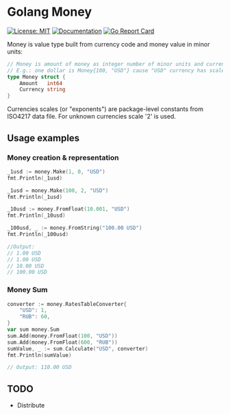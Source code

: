 # Golang Money

[![License: MIT](https://img.shields.io/badge/License-MIT-yellow.svg)](https://opensource.org/licenses/MIT)
[![Documentation](https://godoc.org/github.com/gruzovator/money?status.svg)](https://godoc.org/github.com/gruzovator/money)
[![Go Report Card](https://goreportcard.com/badge/github.com/gruzovator/money)](https://goreportcard.com/report/github.com/gruzovator/money)


Money is value type built from currency code and money value in minor units:

```go
// Money is amount of money as integer number of minor units and currency code.
// E.g.: one dollar is Money{100, "USD"} cause "USD" currency has scale 2.
type Money struct {
	Amount   int64
	Currency string
}
```

Currencies scales (or "exponents") are package-level constants from ISO4217 data file.
For unknown currencies scale '2' is used. 

## Usage examples

### Money creation & representation

```go
_1usd := money.Make(1, 0, "USD")
fmt.Println(_1usd)

_1usd = money.Make(100, 2, "USD")
fmt.Println(_1usd)

_10usd := money.FromFloat(10.001, "USD")
fmt.Println(_10usd)

_100usd, _ := money.FromString("100.00 USD")
fmt.Println(_100usd)

//Output:
// 1.00 USD
// 1.00 USD
// 10.00 USD
// 100.00 USD
```

### Money Sum
```go
converter := money.RatesTableConverter{
    "USD": 1,
    "RUB": 60,
}
var sum money.Sum
sum.Add(money.FromFloat(100, "USD"))
sum.Add(money.FromFloat(600, "RUB"))
sumValue, _ := sum.Calculate("USD", converter)
fmt.Println(sumValue)

// Output: 110.00 USD
```     

## TODO

* Distribute